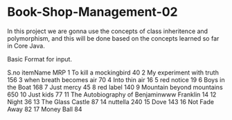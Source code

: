# Book-Shop-Management-02
In this project we are gonna use the concepts of class inheritence and polymorphism, and this will be done based on the concepts learned so far in Core Java.

Basic Format for input.

S.no itemName MRP
1 To kill a mockingbird 40
2 My experiment with truth 156
3 when breath becomes air 70
4 Into thin air 16
5 red notice 19
6 Boys in the Boat 168
7 Just mercy 45
8 red label 140
9 Mountain beyond mountains 650
10 Just kids 77
11 The Autobiography of Benjaminwww Franklin 14
12 Night 36
13 The Glass Castle 87
14 nuttella 240
15 Dove 143
16 Not Fade Away 82
17 Money Ball 84
